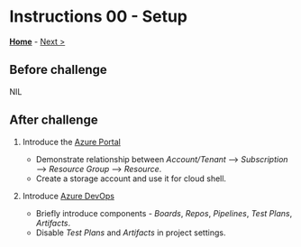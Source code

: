 # Instructions 00 - Setup

**[Home](../README.md)** - [Next >](./Instructions-01.md)

## Before challenge

NIL

## After challenge

1. Introduce the [Azure Portal](https://portal.azure.com/)

    - Demonstrate relationship between *Account/Tenant* --> *Subscription* --> *Resource Group* --> *Resource*.
    - Create a storage account and use it for cloud shell.

1. Introduce [Azure DevOps](https://dev.azure.com/)

    - Briefly introduce components - *Boards*, *Repos*, *Pipelines*, *Test Plans*, *Artifacts*.
    - Disable *Test Plans* and *Artifacts* in project settings.
